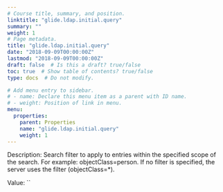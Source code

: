 ```yaml
---
# Course title, summary, and position.
linktitle: "glide.ldap.initial.query"
summary: ""
weight: 1
# Page metadata.
title: "glide.ldap.initial.query"
date: "2018-09-09T00:00:00Z"
lastmod: "2018-09-09T00:00:00Z"
draft: false  # Is this a draft? true/false
toc: true  # Show table of contents? true/false
type: docs  # Do not modify.

# Add menu entry to sidebar.
# - name: Declare this menu item as a parent with ID name.
# - weight: Position of link in menu.
menu:
  properties:
    parent: Properties
    name: "glide.ldap.initial.query"
    weight: 1
---
```


Description: Search filter to apply to entries within the specified scope of the search. For example: objectClass=person. If no filter is specified, the server uses the filter (objectClass=*).


Value: ``